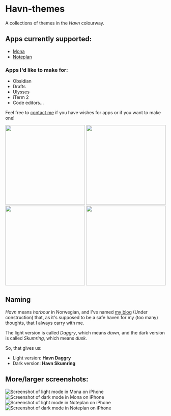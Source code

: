 # Havn-themes

A collections of themes in the _Havn_ colourway.

## Apps currently supported:

- [Mona](https://mastodon.social/@MonaApp)
- [Noteplan](https://noteplan.co)

### Apps I'd like to make for:

- Obsidian
- Drafts
- Ulysses
- iTerm 2
- Code editors...

Feel free to [contact me](mailto:post@havn.online) if you have wishes for apps or if you want to make one!

<div align="center">
  <img src="./Mona/Mona-screenshots/havn-daggry-mona-iphone.png" width="250" />
  <img src="./Mona/Mona-screenshots/havn-skumring-mona-iphone.png" width="250" />
  <img src="./Noteplan/Noteplan-screenshots/havn-daggry-nm-noteplan-iphone.png" width="250" />
  <img src="./Noteplan/Noteplan-screenshots/havn-skumring-nm-noteplan-iphone.png" width="250" />
</div>

## Naming

_Havn_ means _harbour_ in Norwegian, and I've named [my blog](https://havn.blog) (Under construction) that, as it's supposed to be a safe haven for my (too many) thoughts, that I always carry with me.

The light version is called _Daggry_, which means _dawn_,
and the dark version is called _Skumring_, which means _dusk_.

So, that gives us:

- Light version: **Havn Daggry**
- Dark version: **Havn Skumring**

## More/larger screenshots:

![Screenshot of light mode in Mona on iPhone](./Mona/Mona-screenshots/havn-daggry-mona-iphone.png)
![Screenshot of dark mode in Mona on iPhone](./Mona/Mona-screenshots/havn-skumring-mona-iphone.png)
![Screenshot of light mode in Noteplan on iPhone](./Noteplan/Noteplan-screenshots/havn-daggry-nm-noteplan-iphone.png)
![Screenshot of dark mode in Noteplan on iPhone](./Noteplan/Noteplan-screenshots/havn-skumring-nm-noteplan-iphone.png)
